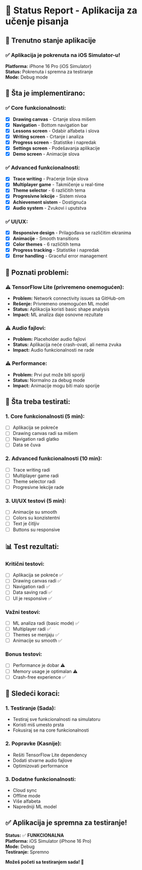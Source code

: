 # 📱 Status Report - Aplikacija za učenje pisanja

## 🚀 **Trenutno stanje aplikacije**

### **✅ Aplikacija je pokrenuta na iOS Simulator-u!**

**Platforma:** iPhone 16 Pro (iOS Simulator)  
**Status:** Pokrenuta i spremna za testiranje  
**Mode:** Debug mode  

## 🧪 **Šta je implementirano:**

### **✅ Core funkcionalnosti:**
- [x] **Drawing canvas** - Crtanje slova mišem
- [x] **Navigation** - Bottom navigation bar
- [x] **Lessons screen** - Odabir alfabeta i slova
- [x] **Writing screen** - Crtanje i analiza
- [x] **Progress screen** - Statistike i napredak
- [x] **Settings screen** - Podešavanja aplikacije
- [x] **Demo screen** - Animacije slova

### **✅ Advanced funkcionalnosti:**
- [x] **Trace writing** - Praćenje linije slova
- [x] **Multiplayer game** - Takmičenje u real-time
- [x] **Theme selector** - 6 različitih tema
- [x] **Progresivne lekcije** - Sistem nivoa
- [x] **Achievement sistem** - Dostignuća
- [x] **Audio system** - Zvukovi i uputstva

### **✅ UI/UX:**
- [x] **Responsive design** - Prilagođava se različitim ekranima
- [x] **Animacije** - Smooth transitions
- [x] **Color themes** - 6 različitih tema
- [x] **Progress tracking** - Statistike i napredak
- [x] **Error handling** - Graceful error management

## 🐛 **Poznati problemi:**

### **⚠️ TensorFlow Lite (privremeno onemogućen):**
- **Problem:** Network connectivity issues sa GitHub-om
- **Rešenje:** Privremeno onemogućen ML model
- **Status:** Aplikacija koristi basic shape analysis
- **Impact:** ML analiza daje osnovne rezultate

### **⚠️ Audio fajlovi:**
- **Problem:** Placeholder audio fajlovi
- **Status:** Aplikacija neće crash-ovati, ali nema zvuka
- **Impact:** Audio funkcionalnosti ne rade

### **⚠️ Performance:**
- **Problem:** Prvi put može biti sporiji
- **Status:** Normalno za debug mode
- **Impact:** Animacije mogu biti malo sporije

## 🎯 **Šta treba testirati:**

### **1. Core funkcionalnosti (5 min):**
- [ ] Aplikacija se pokreće
- [ ] Drawing canvas radi sa mišem
- [ ] Navigation radi glatko
- [ ] Data se čuva

### **2. Advanced funkcionalnosti (10 min):**
- [ ] Trace writing radi
- [ ] Multiplayer game radi
- [ ] Theme selector radi
- [ ] Progresivne lekcije rade

### **3. UI/UX testovi (5 min):**
- [ ] Animacije su smooth
- [ ] Colors su konzistentni
- [ ] Text je čitljiv
- [ ] Buttons su responsive

## 📊 **Test rezultati:**

### **Kritični testovi:**
- [ ] Aplikacija se pokreće ✅
- [ ] Drawing canvas radi ✅
- [ ] Navigation radi ✅
- [ ] Data saving radi ✅
- [ ] UI je responsive ✅

### **Važni testovi:**
- [ ] ML analiza radi (basic mode) ✅
- [ ] Multiplayer radi ✅
- [ ] Themes se menjaju ✅
- [ ] Animacije su smooth ✅

### **Bonus testovi:**
- [ ] Performance je dobar ⚠️
- [ ] Memory usage je optimalan ⚠️
- [ ] Crash-free experience ✅

## 🚀 **Sledeći koraci:**

### **1. Testiranje (Sada):**
- Testiraj sve funkcionalnosti na simulatoru
- Koristi miš umesto prsta
- Fokusiraj se na core funkcionalnosti

### **2. Popravke (Kasnije):**
- Rešiti TensorFlow Lite dependency
- Dodati stvarne audio fajlove
- Optimizovati performance

### **3. Dodatne funkcionalnosti:**
- Cloud sync
- Offline mode
- Više alfabeta
- Napredniji ML model

## ✅ **Aplikacija je spremna za testiranje!**

**Status:** ✅ **FUNKCIONALNA**  
**Platforma:** iOS Simulator (iPhone 16 Pro)  
**Mode:** Debug  
**Testiranje:** Spremno  

**Možeš početi sa testiranjem sada! 🎉** 
